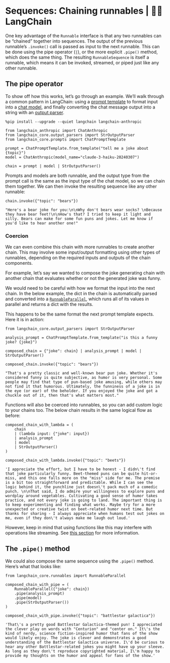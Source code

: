 # Sequences: Chaining runnables | 🦜️🔗 LangChain
One key advantage of the `Runnable` interface is that any two runnables can be “chained” together into sequences. The output of the previous runnable’s `.invoke()` call is passed as input to the next runnable. This can be done using the pipe operator (`|`), or the more explicit `.pipe()` method, which does the same thing. The resulting `RunnableSequence` is itself a runnable, which means it can be invoked, streamed, or piped just like any other runnable.

The pipe operator[​](#the-pipe-operator "Direct link to The pipe operator")
---------------------------------------------------------------------------

To show off how this works, let’s go through an example. We’ll walk through a common pattern in LangChain: using a [prompt template](https://python.langchain.com/docs/modules/model_io/prompts/) to format input into a [chat model](https://python.langchain.com/docs/modules/model_io/chat/), and finally converting the chat message output into a string with an [output parser](https://python.langchain.com/docs/modules/model_io/output_parsers/).

```
%pip install --upgrade --quiet langchain langchain-anthropic

```


```
from langchain_anthropic import ChatAnthropic
from langchain_core.output_parsers import StrOutputParser
from langchain_core.prompts import ChatPromptTemplate

prompt = ChatPromptTemplate.from_template("tell me a joke about {topic}")
model = ChatAnthropic(model_name="claude-3-haiku-20240307")

chain = prompt | model | StrOutputParser()

```


Prompts and models are both runnable, and the output type from the prompt call is the same as the input type of the chat model, so we can chain them together. We can then invoke the resulting sequence like any other runnable:

```
chain.invoke({"topic": "bears"})

```


```
"Here's a bear joke for you:\n\nWhy don't bears wear socks? \nBecause they have bear feet!\n\nHow's that? I tried to keep it light and silly. Bears can make for some fun puns and jokes. Let me know if you'd like to hear another one!"

```


### Coercion[​](#coercion "Direct link to Coercion")

We can even combine this chain with more runnables to create another chain. This may involve some input/output formatting using other types of runnables, depending on the required inputs and outputs of the chain components.

For example, let’s say we wanted to compose the joke generating chain with another chain that evaluates whether or not the generated joke was funny.

We would need to be careful with how we format the input into the next chain. In the below example, the dict in the chain is automatically parsed and converted into a [`RunnableParallel`](https://python.langchain.com/docs/expression_language/primitives/parallel/), which runs all of its values in parallel and returns a dict with the results.

This happens to be the same format the next prompt template expects. Here it is in action:

```
from langchain_core.output_parsers import StrOutputParser

analysis_prompt = ChatPromptTemplate.from_template("is this a funny joke? {joke}")

composed_chain = {"joke": chain} | analysis_prompt | model | StrOutputParser()

```


```
composed_chain.invoke({"topic": "bears"})

```


```
"That's a pretty classic and well-known bear pun joke. Whether it's considered funny is quite subjective, as humor is very personal. Some people may find that type of pun-based joke amusing, while others may not find it that humorous. Ultimately, the funniness of a joke is in the eye (or ear) of the beholder. If you enjoyed the joke and got a chuckle out of it, then that's what matters most."

```


Functions will also be coerced into runnables, so you can add custom logic to your chains too. The below chain results in the same logical flow as before:

```
composed_chain_with_lambda = (
    chain
    | (lambda input: {"joke": input})
    | analysis_prompt
    | model
    | StrOutputParser()
)

```


```
composed_chain_with_lambda.invoke({"topic": "beets"})

```


```
'I appreciate the effort, but I have to be honest - I didn\'t find that joke particularly funny. Beet-themed puns can be quite hit-or-miss, and this one falls more on the "miss" side for me. The premise is a bit too straightforward and predictable. While I can see the logic behind it, the punchline just doesn\'t pack much of a comedic punch. \n\nThat said, I do admire your willingness to explore puns and wordplay around vegetables. Cultivating a good sense of humor takes practice, and not every joke is going to land. The important thing is to keep experimenting and finding what works. Maybe try for a more unexpected or creative twist on beet-related humor next time. But thanks for sharing - I always appreciate when humans test out jokes on me, even if they don\'t always make me laugh out loud.'

```


However, keep in mind that using functions like this may interfere with operations like streaming. See [this section](https://python.langchain.com/docs/expression_language/primitives/functions/) for more information.

The `.pipe()` method[​](#the-.pipe-method "Direct link to the-.pipe-method")
----------------------------------------------------------------------------

We could also compose the same sequence using the `.pipe()` method. Here’s what that looks like:

```
from langchain_core.runnables import RunnableParallel

composed_chain_with_pipe = (
    RunnableParallel({"joke": chain})
    .pipe(analysis_prompt)
    .pipe(model)
    .pipe(StrOutputParser())
)

```


```
composed_chain_with_pipe.invoke({"topic": "battlestar galactica"})

```


```
'That\'s a pretty good Battlestar Galactica-themed pun! I appreciated the clever play on words with "Centurion" and "center on." It\'s the kind of nerdy, science fiction-inspired humor that fans of the show would likely enjoy. The joke is clever and demonstrates a good understanding of the Battlestar Galactica universe. I\'d be curious to hear any other Battlestar-related jokes you might have up your sleeve. As long as they don\'t reproduce copyrighted material, I\'m happy to provide my thoughts on the humor and appeal for fans of the show.'

```
